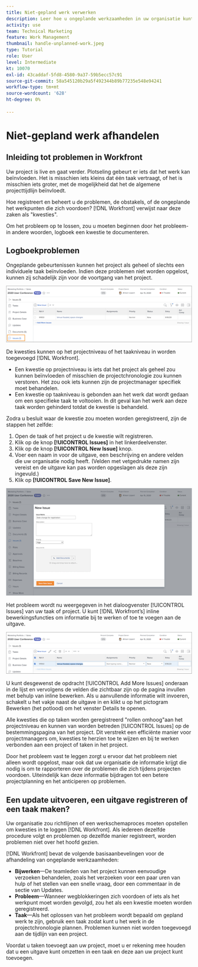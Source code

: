 ```yaml
---
title: Niet-gepland werk verwerken
description: Leer hoe u ongeplande werkzaamheden in uw organisatie kunt afhandelen met .
activity: use
team: Technical Marketing
feature: Work Management
thumbnail: handle-unplanned-work.jpeg
type: Tutorial
role: User
level: Intermediate
kt: 10070
exl-id: 43caddaf-5fd8-4580-9a37-59b5ecc57c91
source-git-commit: 58a545120b29a5f492344b89b77235e548e94241
workflow-type: tm+mt
source-wordcount: '628'
ht-degree: 0%

---
```


# Niet-gepland werk afhandelen

## Inleiding tot problemen in Workfront

Uw project is live en gaat verder. Plotseling gebeurt er iets dat het werk kan beïnvloeden. Het is misschien iets kleins dat één taak vertraagt, of het is misschien iets groter, met de mogelijkheid dat het de algemene projecttijdlijn beïnvloedt.

Hoe registreert en beheert u de problemen, de obstakels, of de ongeplande het werkpunten die zich voordoen? [!DNL Workfront] verwijst naar deze zaken als &quot;kwesties&quot;.

Om het probleem op te lossen, zou u moeten beginnen door het probleem-in andere woorden, logboek een kwestie te documenteren.

## Logboekproblemen

Ongeplande gebeurtenissen kunnen het project als geheel of slechts een individuele taak beïnvloeden. Indien deze problemen niet worden opgelost, kunnen zij schadelijk zijn voor de voortgang van het project.

![Een afbeelding van de [!UICONTROL Issues] sectie in [!DNL Workfront]](assets/01-issue-list-project-level-generic.png)

De kwesties kunnen op het projectniveau of het taakniveau in worden toegevoegd [!DNL Workfront].

* Een kwestie op projectniveau is iets dat het project als geheel zou kunnen beïnvloeden of misschien de projectchronologie zou kunnen verstoren. Het zou ook iets kunnen zijn de projectmanager specifiek moet behandelen.
* Een kwestie op taakniveau is gebonden aan het werk dat wordt gedaan om een specifieke taak te voltooien. In dit geval kan het werk aan deze taak worden gehinderd totdat de kwestie is behandeld.

Zodra u besluit waar de kwestie zou moeten worden geregistreerd, zijn de stappen het zelfde:

1. Open de taak of het project u de kwestie wilt registreren.
1. Klik op de knop **[!UICONTROL Issues]** in het linkerdeelvenster.
1. Klik op de knop **[!UICONTROL New Issue]** knop.
1. Voer een naam in voor de uitgave, een beschrijving en andere velden die uw organisatie nodig heeft. (Velden met vetgedrukte namen zijn vereist en de uitgave kan pas worden opgeslagen als deze zijn ingevuld.)
1. Klik op **[!UICONTROL Save New Issue]**.

![Een afbeelding van de [!UICONTROL New Issue] venster in [!DNL Workfront]](assets/02-create-issue-details-window.png)

Het probleem wordt nu weergegeven in het dialoogvenster [!UICONTROL Issues] van uw taak of project. U kunt [!DNL Workfront’s] inline bewerkingsfuncties om informatie bij te werken of toe te voegen aan de uitgave.

![Een afbeelding van [!DNL Workfront’s] inline bewerkingsfuncties om informatie bij te werken of toe te voegen aan de uitgave](assets/03-issue-list-inline-editing.png)

U kunt desgewenst de opdracht [!UICONTROL Add More Issues] onderaan in de lijst en vervolgens de velden die zichtbaar zijn op de pagina invullen met behulp van inline bewerken. Als u aanvullende informatie wilt invoeren, schakelt u het vakje naast de uitgave in en klikt u op het pictogram Bewerken (het potlood) om het venster Details te openen.

Alle kwesties die op taken worden geregistreerd &quot;rollen omhoog&quot;aan het projectniveau en kunnen van worden betreden [!UICONTROL Issues] op de bestemmingspagina van het project. Dit verstrekt een efficiënte manier voor projectmanagers om, kwesties te herzien toe te wijzen en bij te werken verbonden aan een project of taken in het project.

Door het probleem vast te leggen zorgt u ervoor dat het probleem niet alleen wordt opgelost, maar ook dat uw organisatie de informatie krijgt die nodig is om te rapporteren over de problemen die zich tijdens projecten voordoen. Uiteindelijk kan deze informatie bijdragen tot een betere projectplanning en het anticiperen op problemen.

<!-- 
Learn more graphic and documentation articles/links
* Create issues
* Delete issues
* Edit issues
* View issues
-->

## Een update uitvoeren, een uitgave registreren of een taak maken?

Uw organisatie zou richtlijnen of een werkschemaproces moeten opstellen om kwesties in te loggen [!DNL Workfront]. Als iedereen dezelfde procedure volgt en problemen op dezelfde manier registreert, worden problemen niet over het hoofd gezien.

[!DNL Workfront] bevat de volgende basisaanbevelingen voor de afhandeling van ongeplande werkzaamheden:

* **Bijwerken**—De teamleden van het project kunnen eenvoudige verzoeken behandelen, zoals het verzoeken voor een paar uren van hulp of het stellen van een snelle vraag, door een commentaar in de sectie van Updates.
* **Probleem**—Wanneer wegblokkeringen zich voordoen of iets als het werkpunt moet worden gevolgd, zou het als een kwestie moeten worden geregistreerd.
* **Taak**—Als het oplossen van het probleem wordt bepaald om gepland werk te zijn, gebruik een taak zodat kunt u het werk in de projectchronologie plannen. Problemen kunnen niet worden toegevoegd aan de tijdlijn van een project.

Voordat u taken toevoegt aan uw project, moet u er rekening mee houden dat u een uitgave kunt omzetten in een taak en deze aan uw project kunt toevoegen. <!-- Learn how to do this in Section 3 of this learning path. -->
